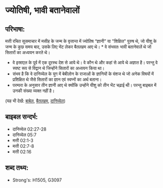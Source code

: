 # ज्योतिषी, भावी बतानेवालों #

## परिभाषा: ##

मत्ती रचित सुसमाचार में मसीह के जन्म के वृत्तान्त में ज्योतिष “ज्ञानी” या "शिक्षित" पुरुष थे, जो यीशु के जन्म के कुछ समय बाद, उसके लिए भेंट लेकर बैतलहम आए थे। * वे संभवतः भावी बतानेवालें थे जो सितारों का अध्ययन करते थे।

* वे इस्राएल के पूर्व में एक दूरस्थ देश से आये थे। वे कौन थे और कहां से आये थे अज्ञात है। परन्तु वे स्पष्ट रूप से विद्वान थे जिन्होंने सितारों का अध्ययन किया था।
* संभव है कि वे दानिय्येल के युग में बेबीलोन के राजाओं के ज्ञानियों के वंशज थे जो अनेक विषयों में प्रशिक्षित थे जैसे सितारों का ज्ञान एवं स्वप्नों का अर्थ बताना।
* परम्परा के अनुसार तीन ज्ञानी आए थे क्योंकि उन्होंने यीशु को तीन भेंट चढ़ाई थी। परन्तु बाइबल में उनकी संख्या व्यक्त नहीं है।

(यह भी देखें: [बाबेल](../babylon.md), [बैतलहम](../bethlehem.md), [दानिय्येल](../daniel.md))

## बाइबल सन्दर्भ: ##

* दानिय्येल 02:27-28
* दानिय्येल 05:7
* मत्ती 02:1-3
* मत्ती 02:7-8
* मत्ती 02:16

## शब्द तथ्य: ##

* Strong's: H1505, G3097
